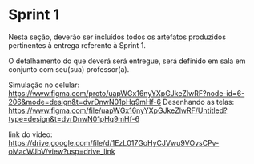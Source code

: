 # Sprint 1

Nesta seção, deverão ser incluídos todos os artefatos produzidos pertinentes à entrega referente à Sprint 1.

O detalhamento do que deverá será entregue, será definido em sala em conjunto com seu(sua) professor(a).

Simulação no celular: https://www.figma.com/proto/uapWGx16nyYXpGJkeZlwRF?node-id=6-206&mode=design&t=dvrDnwN01pHq9mHf-6
Desenhando as telas: https://www.figma.com/file/uapWGx16nyYXpGJkeZlwRF/Untitled?type=design&t=dvrDnwN01pHq9mHf-6

link do video: https://drive.google.com/file/d/1EzL017GoHyCJVwu9VOvsCPv-oMacWJbV/view?usp=drive_link
